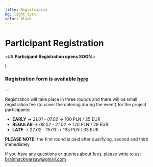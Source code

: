 ```yaml
---
title: Registration
bg: light_cyan
color: black
---
```


#  Participant Registration


<## **Participant Registration opens SOON**.>

!--
### Registration form is available [here](https://forms.gle/TZdae6npgRFQ9DKD9)
--

Registration will take place in three rounds and there will be small registration fee (to cover the catering during the event) for the project participants:
* **EARLY** -> *21.01* - *07.02* -> 100 PLN / 25 EUR
* **REGULAR** -> *08.02* - *21.02* -> 120 PLN / 29 EUR
* **LATE** -> *22.02* - *15.03* -> 135 PLN / 33 EUR

**PLEASE NOTE:** the first round is paid after qualifying, second and third immediately


If you have any questions or queries about fees, please write to us: [brainhackwarsaw@gmail.com](mailto:brainhackwarsaw@gmail.com)

<!--
### Payment details
   * **Bank account:** 
   * **IBAN**:
   * **SWIFT/BIC**:
   * **Transfer title**: 

For your convenience we prepared a list of nice and friendly hotels where you get a special Brainhack Warsaw discount:




Please send the project proposals before 1st September  2017 to the mailing address: [brainhackwarsaw@gmail.com](mailto:brainhackwarsaw@gmail.com)
-->
<!--
Registration for project participants will start in September and it will last until 1st November 2017 .

During registration, there will be small  registration fee for the project participants (to cover the catering during the event, not more than 20€)
-->

